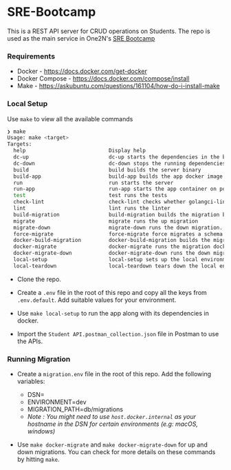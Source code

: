 # SRE-Bootcamp

This is a REST API server for CRUD operations on Students. The repo is used as the main service in One2N's [SRE Bootcamp](https://playbook.one2n.in/sre-bootcamp/sre-bootcamp-exercises)

### Requirements

- Docker - https://docs.docker.com/get-docker
- Docker Compose - https://docs.docker.com/compose/install
- Make - https://askubuntu.com/questions/161104/how-do-i-install-make

### Local Setup

Use `make` to view all the available commands

```zsh
❯ make
Usage: make <target>
Targets:
  help                           Display help
  dc-up                          dc-up starts the dependencies in the background
  dc-down                        dc-down stops the running dependencies
  build                          build builds the server binary
  build-app                      build-app builds the app docker image
  run                            run starts the server
  run-app                        run-app starts the app container on port 9090
  test                           test runs the tests
  check-lint                     check-lint checks whether golangci-lint is installed
  lint                           lint runs the linter
  build-migration                build-migration builds the migration binary
  migrate                        migrate runs the up migration
  migrate-down                   migrate-down runs the down migration. You can optionally pass the number of steps to rollback like: make migrate-down steps=1
  force-migrate                  force-migrate force migrates a schema version. It requires a version to be passed like: make force-migrate version=1
  docker-build-migration         docker-build-migration builds the migration docker image
  docker-migrate                 docker-migrate runs the migration docker container
  docker-migrate-down            docker-migrate-down runs the down migration in the migration container. You can optionally pass the number of steps to rollback like: make docker-migrate-down steps=1
  local-setup                    local-setup sets up the local environment in docker
  local-teardown                 local-teardown tears down the local environment in docker
```

- Clone the repo.

- Create a `.env` file in the root of this repo and copy all the keys from `.env.default`. Add suitable values for your environment.

- Use `make local-setup` to run the app along with its dependencies in docker.

- Import the `Student API.postman_collection.json` file in Postman to use the APIs.

### Running Migration

- Create a `migration.env` file in the root of this repo. Add the following variables:
  - DSN=<YOUR DSN>
  - ENVIRONMENT=dev
  - MIGRATION_PATH=db/migrations
  - *Note : You might need to use `host.docker.internal` as your hostname in the DSN for certain environments (e.g: macOS, windows)*

- Use `make docker-migrate` and `make docker-migrate-down` for up and down migrations. You can check for more details on these commands by hitting `make`.